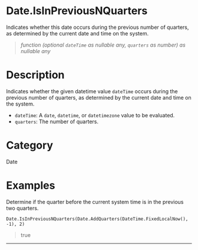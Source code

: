 # Date.IsInPreviousNQuarters
Indicates whether this date occurs during the previous number of quarters, as determined by the current date and time on the system.
> _function (optional <code>dateTime</code> as nullable any, <code>quarters</code> as number) as nullable any_

# Description 
Indicates whether the given datetime value <code>dateTime</code> occurs during the previous number of quarters, as determined by the current date and time on the system.
      <ul>
      <li><code>dateTime</code>: A <code>date</code>, <code>datetime</code>, or <code>datetimezone</code> value to be evaluated.</li>
      <li><code>quarters</code>: The number of quarters.</li>
      </ul>
# Category 
Date
# Examples 
Determine if the quarter before the current system time is in the previous two quarters.
```
Date.IsInPreviousNQuarters(Date.AddQuarters(DateTime.FixedLocalNow(), -1), 2)
```
> true
***

